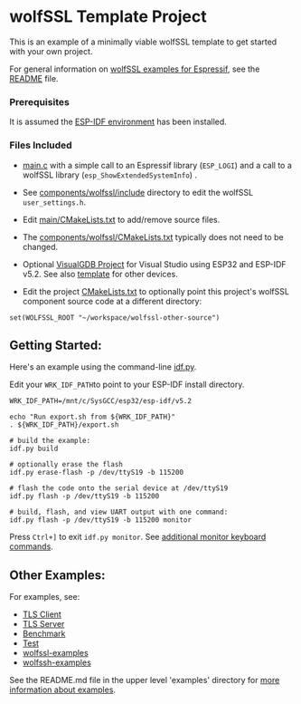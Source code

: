 # wolfSSL Template Project

This is an example of a minimally viable wolfSSL template to get started with your own project.

For general information on [wolfSSL examples for Espressif](../README.md), see the
[README](https://github.com/wolfSSL/wolfssl/blob/master/IDE/Espressif/ESP-IDF/README.md) file.

### Prerequisites

It is assumed the [ESP-IDF environment](Espressifget-started/) has been installed.

### Files Included

- [main.c](./main/main.c) with a simple call to an Espressif library (`ESP_LOGI`) and a call to a wolfSSL library (`esp_ShowExtendedSystemInfo`) .

- See [components/wolfssl/include](./components/wolfssl/include/user_settings.h) directory to edit the wolfSSL `user_settings.h`.

- Edit [main/CMakeLists.txt](./main/CMakeLists.txt) to add/remove source files.

- The [components/wolfssl/CMakeLists.txt](./components/wolfssl/CMakeLists.txt) typically does not need to be changed.

- Optional [VisualGDB Project](./VisualGDB/README.md) for Visual Studio using ESP32 and ESP-IDF v5.2. See also [template](../template/VisualGDB/README.md) for other devices.

- Edit the project [CMakeLists.txt](./CMakeLists.txt) to optionally point this project's wolfSSL component source code at a different directory:

```
set(WOLFSSL_ROOT "~/workspace/wolfssl-other-source")
```


## Getting Started:

Here's an example using the command-line [idf.py](Espressifapi-guides/tools/idf-py.html).

Edit your `WRK_IDF_PATH`to point to your ESP-IDF install directory.

```
WRK_IDF_PATH=/mnt/c/SysGCC/esp32/esp-idf/v5.2

echo "Run export.sh from ${WRK_IDF_PATH}"
. ${WRK_IDF_PATH}/export.sh

# build the example:
idf.py build

# optionally erase the flash
idf.py erase-flash -p /dev/ttyS19 -b 115200

# flash the code onto the serial device at /dev/ttyS19
idf.py flash -p /dev/ttyS19 -b 115200

# build, flash, and view UART output with one command:
idf.py flash -p /dev/ttyS19 -b 115200 monitor
```

Press `Ctrl+]` to exit `idf.py monitor`. See [additional monitor keyboard commands](Espressifapi-guides/tools/idf-monitor.html).

## Other Examples:

For examples, see:

- [TLS Client](../wolfssl_client/README.md)
- [TLS Server](../wolfssl_server/README.md)
- [Benchmark](../wolfssl_benchmark/README.md)
- [Test](../wolfssl_test/README.md)
- [wolfssl-examples](https://github.com/wolfSSL/wolfssl-examples/tree/master/ESP32)
- [wolfssh-examples](https://github.com/wolfSSL/wolfssh-examples/tree/main/Espressif)


See the README.md file in the upper level 'examples' directory for [more information about examples](../README.md).


